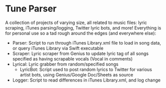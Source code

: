 # Tune Parser

A collection of projects of varying size, all related to music files: lyric scraping, iTunes parsing/logging, Twitter lyric bots, and more! Everything is for personal use so a tad rough around the edges (and everywhere else):

- Parser: Script to run through iTunes Library.xml file to load in song data, or query iTunes Library via Swift executable
- Scraper: Lyric scraper from Genius to update lyric tag of all songs specified as having scrapable vocals (Vocal in comments)
- Lyrical: Lyric grabber from random/specified songs
	- LyricBot: Script used to post random lyrics to Twitter for various artist bots, using Genius/Google Doc/Sheets as source
- Logger: Script to read differences in iTunes Library.xml, and log change
